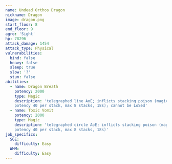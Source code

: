 ```yaml
---
name: Undead Orthos Dragon
nickname: Dragon
image: dragon.png
start_floor: 8
end_floor: 9
agro: 'Sight'
hp: 78296
attack_damage: 1454
attack_type: Physical
vulnerabilities:
  bind: false
  heavy: false
  sleep: true
  slow: '?'
  stun: false
abilities:
  - name: Dragon Breath
    potency: 2000
    type: Magic
    description: 'telegraphed line AoE; inflicts stacking poison (magic DoT
    potency 40 per stack, max 8 stacks, 18s); cannot be LoSed'
  - name: Toxic Vomit
    potency: 2000
    type: Magic
    description: 'telegraphed circle AoE; inflicts stacking poison (magic DoT
    potency 40 per stack, max 8 stacks, 18s)'
job_specifics:
  SGE:
    difficulty: Easy
  WHM:
    difficulty: Easy
---
```

